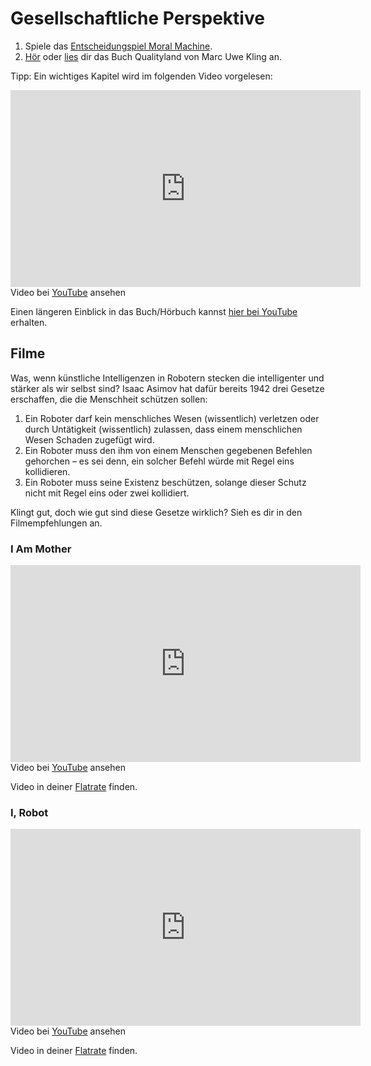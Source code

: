# Gesellschaftliche Perspektive

1. Spiele das [Entscheidungspiel Moral Machine](http://moralmachine.mit.edu/hl/de).
2. [Hör](https://www.amazon.de/QualityLand-CDs-dunkle-Marc-Uwe-Kling/dp/3957130948) oder [lies](https://www.amazon.de/QualityLand-Roman-helle-Marc-Uwe-Kling/dp/3550050232/) dir das Buch Qualityland von Marc Uwe Kling an.

Tipp: Ein wichtiges Kapitel wird im folgenden Video vorgelesen:

<div class="plyr__video-embed" id="player">
<iframe width="560" height="315" src="https://www.youtube-nocookie.com/embed/gElB1uWcMFM?origin=https://buch.informatik.cc&amp;iv_load_policy=3&amp;modestbranding=1&amp;playsinline=1&amp;showinfo=0&amp;rel=0&amp;enablejsapi=1" frameborder="0" allow="accelerometer; autoplay; encrypted-media; gyroscope; picture-in-picture" allowfullscreen></iframe>
</div>

<figcaption>Video bei <a href="https://youtu.be/gElB1uWcMFM">YouTube</a> ansehen </figcaption>

Einen längeren Einblick in das Buch/Hörbuch kannst [hier bei YouTube](https://youtu.be/h5MJn_Yy7aA) erhalten.

## Filme
Was, wenn künstliche Intelligenzen in Robotern stecken die intelligenter und stärker als wir selbst sind? Isaac Asimov hat dafür bereits 1942 drei Gesetze erschaffen, die die Menschheit schützen sollen: 
1. Ein Roboter darf kein menschliches Wesen (wissentlich) verletzen oder durch Untätigkeit (wissentlich) zulassen, dass einem menschlichen Wesen Schaden zugefügt wird.
2. Ein Roboter muss den ihm von einem Menschen gegebenen Befehlen gehorchen – es sei denn, ein solcher Befehl würde mit Regel eins kollidieren.
3. Ein Roboter muss seine Existenz beschützen, solange dieser Schutz nicht mit Regel eins oder zwei kollidiert.

Klingt gut, doch wie gut sind diese Gesetze wirklich? Sieh es dir in den Filmempfehlungen an.

### I Am Mother
<div class="plyr__video-embed" id="player">
<iframe width="560" height="315" src="https://www.youtube-nocookie.com/embed/r36gZQbOvaY?origin=https://buch.informatik.cc&amp;iv_load_policy=3&amp;modestbranding=1&amp;playsinline=1&amp;showinfo=0&amp;rel=0&amp;enablejsapi=1" frameborder="0" allow="accelerometer; autoplay; encrypted-media; gyroscope; picture-in-picture" allowfullscreen></iframe>
</div>

<figcaption>Video bei <a href="https://youtu.be/r36gZQbOvaY">YouTube</a> ansehen </figcaption>

Video in deiner <a href="https://www.werstreamt.es/film/details/1728750/i-am-mother/">Flatrate</a> finden.

### I, Robot
<div class="plyr__video-embed" id="player">
<iframe width="560" height="315" src="https://www.youtube-nocookie.com/embed/afv9lSqilwk?origin=https://buch.informatik.cc&amp;iv_load_policy=3&amp;modestbranding=1&amp;playsinline=1&amp;showinfo=0&amp;rel=0&amp;enablejsapi=1" frameborder="0" allow="accelerometer; autoplay; encrypted-media; gyroscope; picture-in-picture" allowfullscreen></iframe>
</div>

<figcaption>Video bei <a href="https://youtu.be/7Dlo-VB0-HI">YouTube</a> ansehen </figcaption>

Video in deiner <a href="https://www.werstreamt.es/film/details/4730/i-robot/">Flatrate</a> finden.
